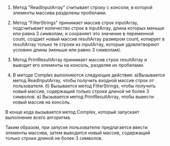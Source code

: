 1) Метод "ReadInputArray" считывает строку с консоли, в которой элементы массива разделены пробелами. 

2) Метод "FilterStrings" принимает массив строк inputArray, подсчитывает количество строк в inputArray, длина которых меньше или равна 3 символам, и сохраняет это значение в переменной count, создает новый массив resultArray размером count, копирует в resultArray только те строки из inputArray, которые удовлетворяют условию длины (меньше или равно 3 символам).

3) Метод PrintResultArray принимает массив строк resultArray и выводит его элементы на консоль, разделяя их пробелами.

4) В методе Complex выполняются следующие действия:
а)Вызывается метод ReadInputArray, чтобы получить входной массив строк от пользователя.
б) Вызывается метод FilterStrings, чтобы получить новый массив, содержащий только строки длиной не более 3 символов.
в) Вызывается метод PrintResultArray, чтобы вывести новый массив на консоль.

В конце кода вызывается метод Complex, который запускает выполнение всего алгоритма. 

Таким образом, при запуске пользователю предлагается ввести элементы массива, затем выводится новый массив, содержащий только строки длиной не более 3 символов.
